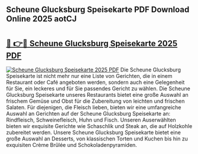 ## Scheune Glucksburg Speisekarte PDF Download Online 2025 aotCJ

# <h2><a href="http://gcb41y.nevu.top/?p=Scheune+Glucksburg+Speisekarte">🔗 👉🔴 Scheune Glucksburg Speisekarte 2025 PDF</a></h2>

[![Scheune Glucksburg Speisekarte 2025 PDF](https://i.imgur.com/dBaPXMq.png)](http://gcb41y.nevu.top/?p=Scheune+Glucksburg+Speisekarte)
Die Scheune Glucksburg Speisekarte ist nicht mehr nur eine Liste von Gerichten, die in einem Restaurant oder Café angeboten werden, sondern auch eine Gelegenheit für Sie, ein leckeres und für Sie passendes Gericht zu wählen. Die Scheune Glucksburg Speisekarte unseres Restaurants bietet eine große Auswahl an frischem Gemüse und Obst für die Zubereitung von leichten und frischen Salaten. Für diejenigen, die Fleisch lieben, bieten wir eine umfangreiche Auswahl an Gerichten auf der Scheune Glucksburg Speisekarte an: Rindfleisch, Schweinefleisch, Huhn und Fisch. Unseren Auserwählten bieten wir exquisite Gerichte wie Schaschlik und Steak an, die auf Holzkohle zubereitet werden. Unsere Scheune Glucksburg Speisekarte bietet eine große Auswahl an Desserts, von klassischen Torten und Kuchen bis hin zu exquisiten Crème Brûlée und Schokoladenpyramiden.

